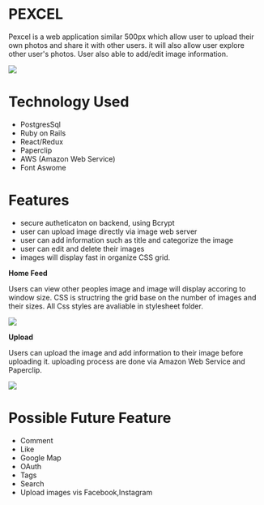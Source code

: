 # PEXCEL

Pexcel is a web application similar 500px which allow user to upload
their own photos  and share it with other users. it will also allow user explore other 
user's photos. User also able to add/edit image information.

![](https://github.com/aberenjian89/pexcel/blob/master/docs/HomePageScreenShot.png?raw=true)

# Technology Used

* PostgresSql
* Ruby on Rails
* React/Redux
* Paperclip
* AWS (Amazon Web Service)
* Font Aswome

# Features 

* secure autheticaton on backend, using Bcrypt 
* user can upload image directly via image web server 
* user can add information such as title and categorize the image
* user can edit and delete their images 
* images will display fast in organize CSS grid. 

**Home Feed**

Users can view other peoples image and image will display accoring to window size. CSS is structring the grid base on the number of images and their sizes. All Css styles are avaliable in stylesheet folder.

![](https://github.com/aberenjian89/pexcel/blob/master/docs/ImageGallery.png?raw=true)

**Upload**

Users can upload the image and add information to their image before uploading it. uploading process are done via Amazon Web Service and Paperclip.

![](https://github.com/aberenjian89/pexcel/blob/master/docs/Upload.png?raw=true)

# Possible Future Feature

* Comment 
* Like
* Google Map
* OAuth 
* Tags
* Search
* Upload images vis Facebook,Instagram
